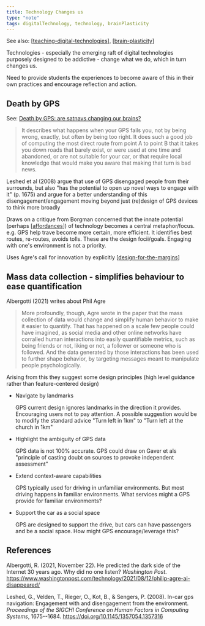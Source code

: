 ```yaml
---
title: Technology Changes us
type: "note"
tags: digitalTechnology, technology, brainPlasticity
---
```


See also: [[teaching-digital-technologies]], [[brain-plasticity]]

Technologies - especially the emerging raft of digital technologies purposely designed to be addictive - change what we do, which in turn changes us.

Need to provide students the experiences to become aware of this in their own practices and encourage reflection and action.

## Death by GPS

See: [Death by GPS: are satnavs changing our brains?](https://www.theguardian.com/technology/2016/jun/25/gps-horror-stories-driving-satnav-greg-milner)

> It describes what happens when your GPS fails you, not by being wrong, exactly, but often by being too right. It does such a good job of computing the most direct route from point A to point B that it takes you down roads that barely exist, or were used at one time and abandoned, or are not suitable for your car, or that require local knowledge that would make you aware that making that turn is bad news.

Leshed et al (2008) argue that use of GPS disengaged people from their surrounds, but also "has the potential to open up novel ways to engage with it" (p. 1675) and argue for a better understanding of this disengagement/engagement moving beyond just (re)design of GPS devices to think more broadly

Draws on a critique from Borgman concerned that the innate potential (perhaps [[affordances]]) of technology becomes a central metaphor/focus. e.g. GPS help trave become more certain, more efficient. It identifies best routes, re-routes, avoids tolls. These are the design focii/goals. Engaging with one's environment is not a priority.

Uses Agre's call for innovation by explicitly [[design-for-the-margins]]

## Mass data collection - simplifies behaviour to ease quantification

Albergotti (2021) writes about Phil Agre

> More profoundly, though, Agre wrote in the paper that the mass collection of data would change and simplify human behavior to make it easier to quantify. That has happened on a scale few people could have imagined, as social media and other online networks have corralled human interactions into easily quantifiable metrics, such as being friends or not, liking or not, a follower or someone who is followed. And the data generated by those interactions has been used to further shape behavior, by targeting messages meant to manipulate people psychologically.

Arising from this they suggest some design principles (high level guidance rather than feature-centered design)

- Navigate by landmarks

    GPS current design ignores landmarks in the direction it provides. Encouraging users not to pay attention. A possible suggestion would be to modify the standard advice "Turn left in 1km" to "Turn left at the church in 1km"
- Highlight the ambiguity of GPS data

    GPS data is not 100% accurate. GPS could draw on Gaver et als "principle of casting doubt on sources to provoke independent assessment"
- Extend context-aware capabilities

    GPS typically used for driving in unfamiliar environments. But most driving happens in familiar environments. What services might a GPS provide for familiar environments?
- Support the car as a social space

    GPS are designed to support the drive, but cars can have passengers and be a social space. How might GPS encourage/leverage this?


## References

Albergotti, R. (2021, November 22). He predicted the dark side of the Internet 30 years ago. Why did no one listen? *Washington Post*. <https://www.washingtonpost.com/technology/2021/08/12/philip-agre-ai-disappeared/>

Leshed, G., Velden, T., Rieger, O., Kot, B., & Sengers, P. (2008). In-car gps navigation: Engagement with and disengagement from the environment. *Proceedings of the SIGCHI Conference on Human Factors in Computing Systems*, 1675--1684. <https://doi.org/10.1145/1357054.1357316>

[//begin]: # "Autogenerated link references for markdown compatibility"
[teaching-digital-technologies]: teaching-digital-technologies "Teaching Digital Technologies"
[brain-plasticity]: ../../Learning/brain-plasticity "Brain Plasticity"
[affordances]: ../../Affordances/affordances "Affordances"
[design-for-the-margins]: design-for-the-margins "Design for the margins"
[//end]: # "Autogenerated link references"